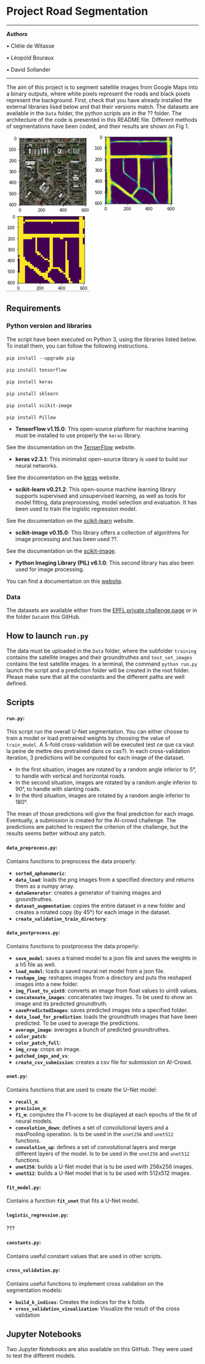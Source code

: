 # Project Road Segmentation 

___
***Authors***

• Clélie de Witasse

• Léopold Bouraux

• David Sollander
___

The aim of this project is to segment satellite images from Google Maps into a binary outputs, where white pixels represent the roads and black pixels represent the background. First, check that you have already installed the external libraries lised below and that their versions match. The datasets are available in the `Data` folder, the python scripts are in the ?? folder. The architecture of the code is presented in this README file. Different methods of segmentations have been coded, and their results are shown on Fig 1.

![alt-text-1](Pictures/test_10.png "Satellite image") ![alt-text-2](Pictures/pred_10.png "U-Net prediction") ![alt-text-3](Pictures/patched_10.png "Patched prediction for submission")


## Requirements

### Python version and libraries
The script have been executed on Python 3, using the libraries listed below. To install them, you can follow the following instructions.

`pip install --upgrade pip`

`pip install tensorflow`

`pip install keras`

`pip install sklearn` 

`pip install scikit-image` 

`pip install Pillow`

* **TenserFlow v1.15.0**: This open-source platform for machine learning must be installed to use properly the `keras` library. 

See the documentation on the [TenserFlow](https://www.tensorflow.org/overview) website.

* **keras v2.3.1**: This minimalist open-source library is used to build our neural networks. 

See the documentation on the [keras](https://keras.io/) website.
 
* **scikit-learn v0.21.2**: This open-source machine learning library supports supervised and unsupervised learning, as well as tools for model fitting, data preprocessing, model selection and evaluation. It has been used to train the logistic regression model. 

See the documentation on the [scikit-learn](https://scikit-learn.org/stable/user_guide.html) website.
* **scikit-image v0.15.0**: This library offers a collection of algorithms for image processing and has been used ??. 

See the documentation on the [scikit-image](https://scikit-image.org/docs/stable/).
* **Python Imaging Library (PIL) v6.1.0**: This second library has also been used for image processing.
 
You can find a documentation on this [website](https://python.developpez.com/cours/pilhandbook/).


### Data
The datasets are available either from the [EPFL private challenge page](https://www.crowdai.org/challenges/epfl-ml-road-segmentation) or in the folder `Data`on this GitHub.

## How to launch `run.py`
The data must be uploaded in the `Data` folder, where the subfolder `training` contains the satellite images and their groundtruthes and `test_set_images`  contains the test satellite images. In a terminal, the command `python run.py` launch the script and a prediction folder will be created in the root folder. Please make sure that all the constants and the different paths are well defined.

## Scripts

#### `run.py`:
This script run the overall U-Net segmentation. You can either choose to train a model or load pretrained weights by choosing the value of `train_model`. A 5-fold cross-validation will be executed (est ce que ca vaut la peine de mettre des pretrained dans ce cas?). In each cross-validation iteration, 3 predictions will be computed for each image of the dataset.

* In the first situation, images are rotated by a random angle inferior to 5°, to handle with vertical and horizontal roads.
* In the second situation, images are rotated by a random angle inferior to 90°, to handle with slanting roads.
* In the third situation, images are rotated by a random angle inferior to 180°.

The mean of those predictions will give the final prediction for each image.
Eventually, a submission is created for the AI-crowd challenge. The predictions are patched to respect the criterion of the challenge, but the results seems better without any patch.

#### `data_preprocess.py`:
Contains functions to preprocess the data properly:
* **`sorted_aphanumeric`**: 
* **`data_load`**: loads the png images from a specified directory and returns them as a numpy array.
* **`dataGenerator`**: creates a generator of training images and groundtruthes.
* **`dataset_augmentation`**: copies the entire dataset in a new folder and creates a rotated copy (by 45°) for each image in the dataset.
* **`create_validation_train_directory`**: 

#### `data_postprocess.py`:
Contains functions to postprocess the data properly:
* **`save_model`**: saves a trained model to a json file and saves the weights in a h5 file as well.
* **`load_model`**: loads a saved neural net model from a json file.
* **`reshape_img`**: reshapes images from a directory and puts the reshaped images into a new folder.
* **`img_float_to_uint8`**: converts an image from float values to uint8 values.
* **`concatenate_images`**: concatenates two images. To be used to show an image and its predicted groundtruth.
* **`savePredictedImages`**: saves predicted images into a specified folder.
* **`data_load_for_prediction`**: loads the groundtruth images that have been predicted. To be used to average the predictions.
* **`average_image`**: averages a bunch of predicted groundtruthes.
* **`color_patch`**:
* **`color_patch_full`**:
* **`img_crop`**: crops an image.
* **`patched_imgs_and_vs`**:
* **`create_csv_submission`**: creates a csv file for submission on AI-Crowd.

#### `unet.py`:
Contains functions that are used to create the U-Net model:
* **`recall_m`**: 
* **`precision_m`**:
* **`f1_m`**: computes the F1-score to be displayed at each epochs of the fit of neural models.
* **`convolution_down`**: defines a set of convolutional layers and a maxPooling operation. Is to be used in the `unet256` and `unet512` functions. 
* **`convolution_up`**: defines a set of convolutional layers and merge different layers of the model. Is to be used in the `unet256` and `unet512` functions. 
* **`unet256`**: builds a U-Net model that is tu be used with 256x256 images.
* **`unet512`**: builds a U-Net model that is tu be used with 512x512 images.

#### `fit_model.py`:
Contains a function **`fit_unet`** that fits a U-Net model.

#### `logistic_regression.py`:
???

#### `constants.py`:
Contains useful constant values that are used in other scripts.

#### `cross_validation.py`:
Contains useful functions to implement cross validation on the segmentation models:
* **`build_k_indices`**: Creates the indices for the k folds
* **`cross_validation_visualization`**: Visualize the result of the cross validation

## Jupyter Notebooks
Two Jupyter Notebooks are also available on this GitHub. They were used to test the different models. 


